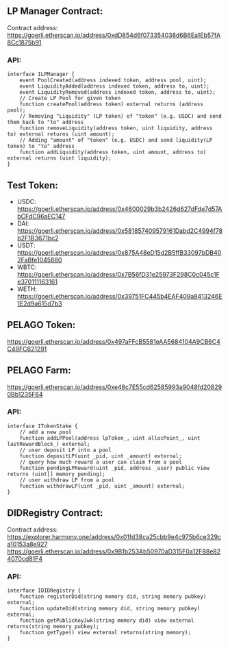 ## LP Manager Contract:
Contract address: https://goerli.etherscan.io/address/0xdD854d6f073354038d6B6Ea1Eb57fA8Cc1875b91

### API:
```solidity
interface ILPManager {
    event PoolCreated(address indexed token, address pool, uint);
    event LiquidityAdded(address indexed token, address to, uint);
    event LiquidityRemoved(address indexed token, address to, uint);
    // Create LP Pool for given token
    function createPool(address token) external returns (address pool);
    // Removing "Liquidity" (LP token) of "token" (e.g. USDC) and send them back to "to" address  
    function removeLiquidity(address token, uint liquidity, address to) external returns (uint amount);
    // Adding "amount" of "token" (e.g. USDC) and send liquidity(LP token) to "to" address
    function addLiquidity(address token, uint amount, address to) external returns (uint liquidity);
}
```
## Test Token:
- USDC: https://goerli.etherscan.io/address/0x4600029b3b2426d627dFde7d57AbCFdC96aEC147
- DAI: https://goerli.etherscan.io/address/0x581857409579161Dabd2C4994f78b2F1B3671bc2
- USDT: https://goerli.etherscan.io/address/0x875A48eD15d2B5ffB33097bDB402FaBfe1045880
- WBTC: https://goerli.etherscan.io/address/0x7B56fD31e25973F298C0c045c1Fe370111163161
- WETH: https://goerli.etherscan.io/address/0x39751FC445b4EAF409a8413246E1E2d9a615d7b3

## PELAGO Token:
https://goerli.etherscan.io/address/0x497aFFcB5581eAA5684104A9CB6C4C49FC621291

## PELAGO Farm:
https://goerli.etherscan.io/address/0xe48c7E55cd62585993a9048fd208290Bb1235F64
### API:
```solidity
interface ITokenStake {
    // add a new pool
    function addLPPool(address lpToken_, uint allocPoint_, uint lastRewardBlock_) external;
    // user deposit LP into a pool
    function depositLP(uint _pid, uint _amount) external;
    // query how much reward a user can claim from a pool 
    function pendingLPReward(uint _pid, address _user) public view returns (uint[] memory pending);
    // user withdraw LP from a pool 
    function withdrawLP(uint _pid, uint _amount) external;
}
```

## DIDRegistry Contract:

Contract address:
https://explorer.harmony.one/address/0x01fd38ca25cbb9e4c975b6ce329ca10153a8e927
https://goerli.etherscan.io/address/0x9B1b253Ab50970aD315F0a12F88e824070cd81F4



### API:
```solidity
interface IDIDRegistry {
    function registerDid(string memory did, string memory pubkey) external;
    function updateDid(string memory did, string memory pubkey) external;
    function getPublicKeyJwk(string memory did) view external returns(string memory pubkey);
    function getType() view external returns(string memory);
}
```
